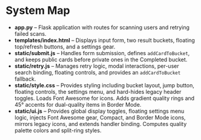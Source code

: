 # System Map

- **app.py** – Flask application with routes for scanning users and retrying failed scans.
- **templates/index.html** – Displays input form, two result buckets, floating top/refresh buttons, and a settings gear.
- **static/submit.js** – Handles form submission, defines `addCardToBucket`, and keeps public cards before private ones in the Completed bucket.
- **static/retry.js** – Manages retry logic, modal interactions, per-user search binding, floating controls, and provides an `addCardToBucket` fallback.
- **static/style.css** – Provides styling including bucket layout, jump button, floating controls, the settings menu, and hard-hides legacy header toggles. Loads Font Awesome for icons. Adds gradient quality rings and 45° accents for dual-quality items in Border Mode.
- **static/ui.js** – Provides global display toggles, floating settings menu logic, injects Font Awesome gear, Compact, and Border Mode icons, mirrors legacy icons, and extends handler binding. Computes quality palette colors and split-ring styles.
